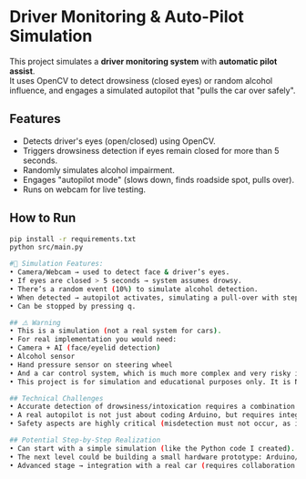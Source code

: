# Driver Monitoring & Auto-Pilot Simulation

This project simulates a **driver monitoring system** with **automatic pilot assist**.  
It uses OpenCV to detect drowsiness (closed eyes) or random alcohol influence, and engages a simulated autopilot that "pulls the car over safely".

## Features
- Detects driver's eyes (open/closed) using OpenCV.
- Triggers drowsiness detection if eyes remain closed for more than 5 seconds.
- Randomly simulates alcohol impairment.
- Engages "autopilot mode" (slows down, finds roadside spot, pulls over).
- Runs on webcam for live testing.

## How to Run
```bash
pip install -r requirements.txt
python src/main.py

#🔹 Simulation Features:
• Camera/Webcam → used to detect face & driver’s eyes.
• If eyes are closed > 5 seconds → system assumes drowsy.
• There’s a random event (10%) to simulate alcohol detection.
• When detected → autopilot activates, simulating a pull-over with step-by-step printed logs.
• Can be stopped by pressing q.

## ⚠️ Warning
• This is a simulation (not a real system for cars).
• For real implementation you would need: 
• Camera + AI (face/eyelid detection)
• Alcohol sensor
• Hand pressure sensor on steering wheel
• And a car control system, which is much more complex and very risky if directly applied.
• This project is for simulation and educational purposes only. It is NOT a real self-driving or safety system. Do not use it in actual vehicles.

## Technical Challenges
• Accurate detection of drowsiness/intoxication requires a combination of camera sensors (eye-tracking), physiological sensors (heart rate, steering wheel grip), and AI.
• A real autopilot is not just about coding Arduino, but requires integration into the drive-by-wire system, GPS, LIDAR, cameras, and vehicle control systems.
• Safety aspects are highly critical (misdetection must not occur, as it can be dangerous).

## Potential Step-by-Step Realization
• Can start with a simple simulation (like the Python code I created).
• The next level could be building a small hardware prototype: Arduino/Raspberry Pi + DHT/IR/accelerometer sensor + relay/servo motor module.
• Advanced stage → integration with a real car (requires collaboration with automotive engineers).

